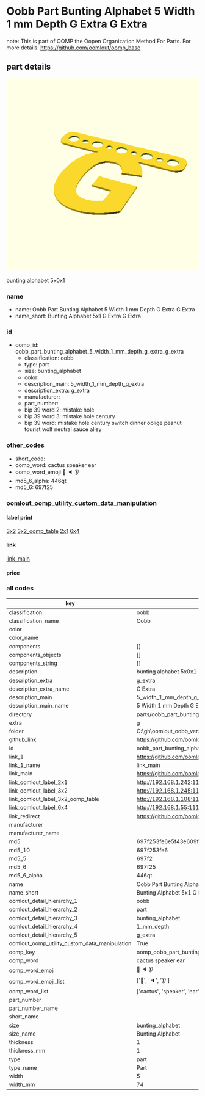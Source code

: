 # Oobb Part Bunting Alphabet 5 Width 1 mm Depth G Extra G Extra  

note: This is part of OOMP the Oopen Organization Method For Parts. For more details: https://github.com/oomlout/oomp_base

##  part details
  

[![](3dpr.png)](3dpr.png)

bunting alphabet 5x0x1



### name
* name: Oobb Part Bunting Alphabet 5 Width 1 mm Depth G Extra G Extra
* name_short: Bunting Alphabet 5x1 G Extra G Extra
### id
* oomp_id: oobb_part_bunting_alphabet_5_width_1_mm_depth_g_extra_g_extra
  * classification: oobb
  * type: part
  * size: bunting_alphabet
  * color: 
  * description_main: 5_width_1_mm_depth_g_extra
  * description_extra: g_extra
  * manufacturer: 
  * part_number: 
  * bip 39 word 2: mistake hole
  * bip 39 word 3: mistake hole century
  * bip 39 word: mistake hole century switch dinner oblige peanut tourist wolf neutral sauce alley

### other_codes
* short_code: 
* oomp_word: cactus speaker ear
* oomp_word_emoji :cactus: :speaker: :ear:
* md5_6_alpha: 446qt
* md5_6: 697f25






### oomlout_oomp_utility_custom_data_manipulation
#### label print
[3x2](http://192.168.1.245:1112/?label=oomp%20446qt)
[3x2_oomp_table](http://192.168.1.108:1112/?label=oomp%20446qt)
[2x1](http://192.168.1.242:1112/?label=oomp%20446qt)
[6x4](http://192.168.1.55:1112/?label=oomp%20446qt)    

#### link

[link_main](https://github.com/oomlout/oomlout_oobb_version_4_generated_parts/tree/main/navigation_oomp/oobb/part/bunting_alphabet/5_width_1_mm_depth_g_extra/g_extra/part)                              

#### price







### all codes 
| key | value |  
| --- | --- |  
| classification | oobb |  
| classification_name | Oobb |  
| color |  |  
| color_name |  |  
| components | [] |  
| components_objects | [] |  
| components_string | [] |  
| description | bunting alphabet 5x0x1 |  
| description_extra | g_extra |  
| description_extra_name | G Extra |  
| description_main | 5_width_1_mm_depth_g_extra |  
| description_main_name | 5 Width 1 mm Depth G Extra |  
| directory | parts/oobb_part_bunting_alphabet_5_width_1_mm_depth_g_extra_g_extra |  
| extra | g |  
| folder | C:\gh\oomlout_oobb_version_4_generated_parts\parts\oobb_part_bunting_alphabet_5_width_1_mm_depth_g_extra_g_extra |  
| github_link | https://github.com/oomlout/oomlout_oomp_part_src/tree/main/parts/oobb_part_bunting_alphabet_5_width_1_mm_depth_g_extra_g_extra |  
| id | oobb_part_bunting_alphabet_5_width_1_mm_depth_g_extra_g_extra |  
| link_1 | https://github.com/oomlout/oomlout_oobb_version_4_generated_parts/tree/main/navigation_oomp/oobb/part/bunting_alphabet/5_width_1_mm_depth_g_extra/g_extra/part |  
| link_1_name | link_main |  
| link_main | https://github.com/oomlout/oomlout_oobb_version_4_generated_parts/tree/main/navigation_oomp/oobb/part/bunting_alphabet/5_width_1_mm_depth_g_extra/g_extra/part |  
| link_oomlout_label_2x1 | http://192.168.1.242:1112/?label=oomp%20446qt |  
| link_oomlout_label_3x2 | http://192.168.1.245:1112/?label=oomp%20446qt |  
| link_oomlout_label_3x2_oomp_table | http://192.168.1.108:1112/?label=oomp%20446qt |  
| link_oomlout_label_6x4 | http://192.168.1.55:1112/?label=oomp%20446qt |  
| link_redirect | https://github.com/oomlout/oomlout_oobb_version_4_generated_parts/tree/main/parts/oobb_bunting_alphabet_05_01_ex_g |  
| manufacturer |  |  
| manufacturer_name |  |  
| md5 | 697f253fe6e5f43e609f2dc24adb2c6f |  
| md5_10 | 697f253fe6 |  
| md5_5 | 697f2 |  
| md5_6 | 697f25 |  
| md5_6_alpha | 446qt |  
| name | Oobb Part Bunting Alphabet 5 Width 1 mm Depth G Extra G Extra |  
| name_short | Bunting Alphabet 5x1 G Extra G Extra |  
| oomlout_detail_hierarchy_1 | oobb |  
| oomlout_detail_hierarchy_2 | part |  
| oomlout_detail_hierarchy_3 | bunting_alphabet |  
| oomlout_detail_hierarchy_4 | 1_mm_depth |  
| oomlout_detail_hierarchy_5 | g_extra |  
| oomlout_oomp_utility_custom_data_manipulation | True |  
| oomp_key | oomp_oobb_part_bunting_alphabet_5_width_1_mm_depth_g_extra_g_extra |  
| oomp_word | cactus speaker ear |  
| oomp_word_emoji | :cactus: :speaker: :ear: |  
| oomp_word_emoji_list | [':cactus:', ':speaker:', ':ear:'] |  
| oomp_word_list | ['cactus', 'speaker', 'ear'] |  
| part_number |  |  
| part_number_name |  |  
| short_name |  |  
| size | bunting_alphabet |  
| size_name | Bunting Alphabet |  
| thickness | 1 |  
| thickness_mm | 1 |  
| type | part |  
| type_name | Part |  
| width | 5 |  
| width_mm | 74 |  
